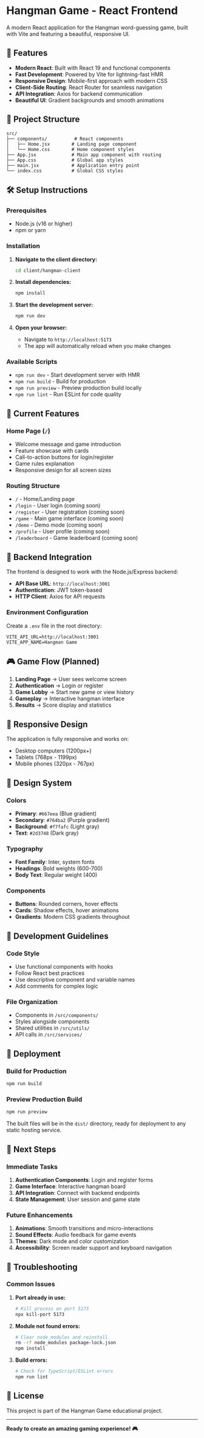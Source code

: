 # Hangman Game - React Frontend

A modern React application for the Hangman word-guessing game, built with Vite and featuring a beautiful, responsive UI.

## 🚀 Features

- **Modern React**: Built with React 19 and functional components
- **Fast Development**: Powered by Vite for lightning-fast HMR
- **Responsive Design**: Mobile-first approach with modern CSS
- **Client-Side Routing**: React Router for seamless navigation
- **API Integration**: Axios for backend communication
- **Beautiful UI**: Gradient backgrounds and smooth animations

## 📁 Project Structure

```
src/
├── components/          # React components
│   ├── Home.jsx        # Landing page component
│   └── Home.css        # Home component styles
├── App.jsx             # Main app component with routing
├── App.css             # Global app styles
├── main.jsx            # Application entry point
└── index.css           # Global CSS styles
```

## 🛠️ Setup Instructions

### Prerequisites
- Node.js (v16 or higher)
- npm or yarn

### Installation

1. **Navigate to the client directory:**
   ```bash
   cd client/hangman-client
   ```

2. **Install dependencies:**
   ```bash
   npm install
   ```

3. **Start the development server:**
   ```bash
   npm run dev
   ```

4. **Open your browser:**
   - Navigate to `http://localhost:5173`
   - The app will automatically reload when you make changes

### Available Scripts

- `npm run dev` - Start development server with HMR
- `npm run build` - Build for production
- `npm run preview` - Preview production build locally
- `npm run lint` - Run ESLint for code quality

## 🎨 Current Features

### Home Page (`/`)
- Welcome message and game introduction
- Feature showcase with cards
- Call-to-action buttons for login/register
- Game rules explanation
- Responsive design for all screen sizes

### Routing Structure
- `/` - Home/Landing page
- `/login` - User login (coming soon)
- `/register` - User registration (coming soon)
- `/game` - Main game interface (coming soon)
- `/demo` - Demo mode (coming soon)
- `/profile` - User profile (coming soon)
- `/leaderboard` - Game leaderboard (coming soon)

## 🔗 Backend Integration

The frontend is designed to work with the Node.js/Express backend:

- **API Base URL**: `http://localhost:3001`
- **Authentication**: JWT token-based
- **HTTP Client**: Axios for API requests

### Environment Configuration

Create a `.env` file in the root directory:

```env
VITE_API_URL=http://localhost:3001
VITE_APP_NAME=Hangman Game
```

## 🎮 Game Flow (Planned)

1. **Landing Page** → User sees welcome screen
2. **Authentication** → Login or register
3. **Game Lobby** → Start new game or view history
4. **Gameplay** → Interactive hangman interface
5. **Results** → Score display and statistics

## 📱 Responsive Design

The application is fully responsive and works on:
- Desktop computers (1200px+)
- Tablets (768px - 1199px)
- Mobile phones (320px - 767px)

## 🎨 Design System

### Colors
- **Primary**: `#667eea` (Blue gradient)
- **Secondary**: `#764ba2` (Purple gradient)
- **Background**: `#f7fafc` (Light gray)
- **Text**: `#2d3748` (Dark gray)

### Typography
- **Font Family**: Inter, system fonts
- **Headings**: Bold weights (600-700)
- **Body Text**: Regular weight (400)

### Components
- **Buttons**: Rounded corners, hover effects
- **Cards**: Shadow effects, hover animations
- **Gradients**: Modern CSS gradients throughout

## 🔧 Development Guidelines

### Code Style
- Use functional components with hooks
- Follow React best practices
- Use descriptive component and variable names
- Add comments for complex logic

### File Organization
- Components in `/src/components/`
- Styles alongside components
- Shared utilities in `/src/utils/`
- API calls in `/src/services/`

## 🚀 Deployment

### Build for Production
```bash
npm run build
```

### Preview Production Build
```bash
npm run preview
```

The built files will be in the `dist/` directory, ready for deployment to any static hosting service.

## 🔮 Next Steps

### Immediate Tasks
1. **Authentication Components**: Login and register forms
2. **Game Interface**: Interactive hangman board
3. **API Integration**: Connect with backend endpoints
4. **State Management**: User session and game state

### Future Enhancements
1. **Animations**: Smooth transitions and micro-interactions
2. **Sound Effects**: Audio feedback for game events
3. **Themes**: Dark mode and color customization
4. **Accessibility**: Screen reader support and keyboard navigation

## 🐛 Troubleshooting

### Common Issues

1. **Port already in use:**
   ```bash
   # Kill process on port 5173
   npx kill-port 5173
   ```

2. **Module not found errors:**
   ```bash
   # Clear node_modules and reinstall
   rm -rf node_modules package-lock.json
   npm install
   ```

3. **Build errors:**
   ```bash
   # Check for TypeScript/ESLint errors
   npm run lint
   ```

## 📄 License

This project is part of the Hangman Game educational project.

---

**Ready to create an amazing gaming experience! 🎮**
